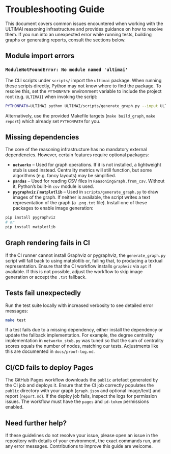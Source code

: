 # Troubleshooting Guide

This document covers common issues encountered when working with the ULTIMAI reasoning infrastructure and provides guidance on how to resolve them.  If you run into an unexpected error while running tests, building graphs or generating reports, consult the sections below.

## Module import errors

### `ModuleNotFoundError: No module named 'ultimai'`

The CLI scripts under `scripts/` import the `ultimai` package.  When running these scripts directly, Python may not know where to find the package.  To resolve this, set the `PYTHONPATH` environment variable to include the project root (e.g. `ULTIMAI`) when invoking the script:

```bash
PYTHONPATH=ULTIMAI python ULTIMAI/scripts/generate_graph.py --input ULTIMAI/data/seeds.json --output build/graph/graph.json
```

Alternatively, use the provided Makefile targets (`make build_graph`, `make report`) which already set `PYTHONPATH` for you.

## Missing dependencies

The core of the reasoning infrastructure has no mandatory external dependencies.  However, certain features require optional packages:

* **`networkx`** – Used for graph operations.  If it is not installed, a lightweight stub is used instead.  Centrality metrics will still function, but some algorithms (e.g. fancy layouts) may be simplified.
* **`pandas`** – Used for reading CSV files in `ReasoningGraph.from_csv`.  Without it, Python’s built‑in `csv` module is used.
* **`pygraphviz` / `matplotlib`** – Used in `scripts/generate_graph.py` to draw images of the graph.  If neither is available, the script writes a text representation of the graph (a `.png.txt` file).  Install one of these packages to enable image generation:

```bash
pip install pygraphviz
# or
pip install matplotlib
```

## Graph rendering fails in CI

If the CI runner cannot install Graphviz or pygraphviz, the `generate_graph.py` script will fall back to using matplotlib or, failing that, to producing a textual representation.  Ensure that the CI workflow installs `graphviz` via `apt` if available.  If this is not possible, adjust the workflow to skip image generation or accept the `.txt` fallback.

## Tests fail unexpectedly

Run the test suite locally with increased verbosity to see detailed error messages:

```bash
make test
```

If a test fails due to a missing dependency, either install the dependency or update the fallback implementation.  For example, the degree centrality implementation in `networkx_stub.py` was tuned so that the sum of centrality scores equals the number of nodes, matching our tests.  Adjustments like this are documented in `docs/proof-log.md`.

## CI/CD fails to deploy Pages

The GitHub Pages workflow downloads the `public` artefact generated by the CI job and deploys it.  Ensure that the CI job correctly populates the `public` directory with your graph (`graph.json` and optional image/text) and report (`report.md`).  If the deploy job fails, inspect the logs for permission issues.  The workflow must have the `pages` and `id-token` permissions enabled.

## Need further help?

If these guidelines do not resolve your issue, please open an issue in the repository with details of your environment, the exact commands run, and any error messages.  Contributions to improve this guide are welcome.